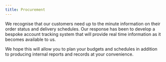 ```yaml
---
title: Procurement
---
```


We recognise that our customers need up to the minute information on their order status and delivery schedules. Our response has been to develop a bespoke account tracking system that will provide real time information as it becomes available to us.

We hope this will allow you to plan your budgets and schedules in addition to producing internal reports and records at your convenience.